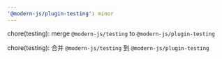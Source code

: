 ```yaml
---
'@modern-js/plugin-testing': minor
---
```


chore(testing): merge `@modern-js/testing` to `@modern-js/plugin-testing`

chore(testing): 合并 `@modern-js/testing` 到 `@modern-js/plugin-testing`

